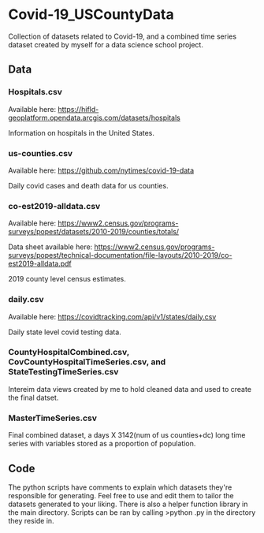 # Covid-19_USCountyData
Collection of datasets related to Covid-19, and a combined time series dataset created by myself for a data science school project.


## Data

### Hospitals.csv
Available here: https://hifld-geoplatform.opendata.arcgis.com/datasets/hospitals

Information on hospitals in the United States.

### us-counties.csv
Available here: https://github.com/nytimes/covid-19-data

Daily covid cases and death data for us counties.

### co-est2019-alldata.csv
Available here: https://www2.census.gov/programs-surveys/popest/datasets/2010-2019/counties/totals/

Data sheet available here: https://www2.census.gov/programs-surveys/popest/technical-documentation/file-layouts/2010-2019/co-est2019-alldata.pdf

2019 county level census estimates.

### daily.csv
Available here: https://covidtracking.com/api/v1/states/daily.csv

Daily state level covid testing data.

### CountyHospitalCombined.csv, CovCountyHospitalTimeSeries.csv, and StateTestingTimeSeries.csv
Intereim data views created by me to hold cleaned data and used to create the final datset.

### MasterTimeSeries.csv
Final combined dataset, a days X 3142(num of us counties+dc) long time series with variables stored as a proportion of population.


## Code
The python scripts have comments to explain which datasets they're responsible for generating.
Feel free to use and edit them to tailor the datasets generated to your liking.
There is also a helper function library in the main directory.
Scripts can be ran by calling >python <scriptname>.py in the directory they reside in.
